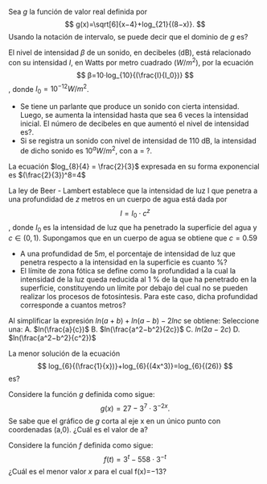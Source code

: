 Sea $g$ la función de valor real definida por
$$
g(x)=\sqrt[6]{x−4}+log_{21}{(8−x)}.
$$
Usando la notación de intervalo, se puede decir que el dominio de $g$ es?

El nivel de intensidad $β$ de un sonido, en decibeles (dB), está relacionado con su intensidad $I$, en Watts por metro cuadrado $(W/m^2)$, por la ecuación 
$$
β=10⋅log_{10}{(\frac{I}{I_0})}
$$,
donde $I_0=10^{−12}W/m^2$.
- Se tiene un parlante que produce un sonido con cierta intensidad. Luego, se aumenta la intensidad hasta que sea 6 veces la intensidad inicial. El número de decibeles en que aumentó el nivel de intensidad es?.
- Si se registra un sonido con nivel de intensidad de 110
dB, la intensidad de dicho sonido es $10^a W/m^2$, con a = ?.

La ecuación $log_{8}{4} = \frac{2}{3}$ expresada en su forma exponencial es $(\frac{2}{3})^8=4$

La ley de Beer - Lambert establece que la intensidad de luz I que penetra a una profundidad de $z$ metros en un cuerpo de agua está dada por
$$
I=I_0⋅c^z
$$,
donde $I_0$ es la intensidad de luz que ha penetrado la superficie del agua y $c∈(0,1)$.
Supongamos que en un cuerpo de agua se obtiene que $c=0.59$
- A una profundidad de $5m$, el porcentaje de intensidad de luz que penetra respecto a la intensidad en la superficie es cuanto %? 
- El límite de zona fótica se define como la profundidad a la cual la intensidad de la luz queda reducida al 1
% de la que ha penetrado en la superficie, constituyendo un límite por debajo del cual no se pueden realizar los procesos de fotosíntesis. Para este caso, dicha profundidad corresponde a cuantos metros?

Al simplificar la expresión $ln (a+b)+ln (a−b)−2ln c$ se obtiene:
Seleccione una:
A. $ln(\frac{a}{c})$
B. $ln(\frac{a^2−b^2}{2c})$
C. $ln(2a−2c)$
D. $ln(\frac{a^2−b^2}{c^2})$

La menor solución de la ecuación 
$$
log_{6}{(\frac{1}{x})}+log_{6}{(4x^3)}=log_{6}{(26)}
$$
es?

Considere la función $g$ definida como sigue:
$$
g(x)=27−3^7⋅3^{−2x}.
$$
Se sabe que el gráfico de $g$ corta al eje x en un único punto con coordenadas (a,0). ¿Cuál es el valor de a?

Considere la función $f$ definida como sigue:
$$
f(t)=3^t−558⋅3^{-t}
$$
¿Cuál es el menor valor $x$ para el cual f(x)=−13?